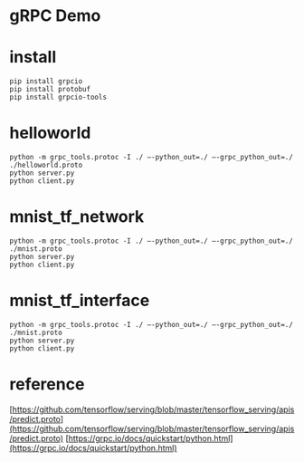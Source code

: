 # gRPC Demo

# install
    pip install grpcio
    pip install protobuf
    pip install grpcio-tools
  
# helloworld
    python -m grpc_tools.protoc -I ./ –-python_out=./ –-grpc_python_out=./ ./helloworld.proto
    python server.py
    python client.py
  
# mnist_tf_network
    python -m grpc_tools.protoc -I ./ –-python_out=./ –-grpc_python_out=./ ./mnist.proto
    python server.py
    python client.py
# mnist_tf_interface
    python -m grpc_tools.protoc -I ./ –-python_out=./ –-grpc_python_out=./ ./mnist.proto
    python server.py
    python client.py
# reference
[https://github.com/tensorflow/serving/blob/master/tensorflow_serving/apis/predict.proto](https://github.com/tensorflow/serving/blob/master/tensorflow_serving/apis/predict.proto)
[https://grpc.io/docs/quickstart/python.html](https://grpc.io/docs/quickstart/python.html)